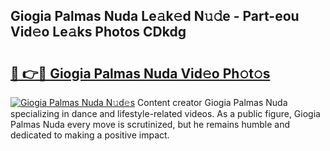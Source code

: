 ## Giogia Palmas Nuda Le𝚊k𝚎d N𝚞𝚍e - Part-eou Vid𝚎o Le𝚊ks Photos CDkdg

# <h2><a href="http://fbf6fyb.evod.top/?m=Giogia+Palmas+Nuda">🔗 👉🔴 Giogia Palmas Nuda Vid𝚎o Ph𝚘t𝚘s</a></h2>

[![Giogia Palmas Nuda N𝚞d𝚎s](https://i.imgur.com/8V9OHl7.gif)](http://fbf6fyb.evod.top/?m=Giogia+Palmas+Nuda)
Content creator Giogia Palmas Nuda specializing in dance and lifestyle-related videos. As a public figure, Giogia Palmas Nuda every move is scrutinized, but he remains humble and dedicated to making a positive impact. 
